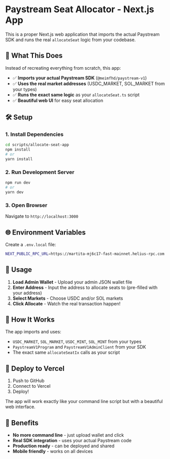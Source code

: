 # Paystream Seat Allocator - Next.js App

This is a proper Next.js web application that imports the actual Paystream SDK and runs the real `allocateSeat` logic from your codebase.

## 🚀 What This Does

Instead of recreating everything from scratch, this app:
- ✅ **Imports your actual Paystream SDK** (`@meimfhd/paystream-v1`)
- ✅ **Uses the real market addresses** (USDC_MARKET, SOL_MARKET from your types)
- ✅ **Runs the exact same logic** as your `allocateSeat.ts` script
- ✅ **Beautiful web UI** for easy seat allocation

## 🛠️ Setup

### 1. Install Dependencies
```bash
cd scripts/allocate-seat-app
npm install
# or
yarn install
```

### 2. Run Development Server
```bash
npm run dev
# or
yarn dev
```

### 3. Open Browser
Navigate to `http://localhost:3000`

## 🌐 Environment Variables

Create a `.env.local` file:
```bash
NEXT_PUBLIC_RPC_URL=https://martita-mj6c17-fast-mainnet.helius-rpc.com
```

## 📱 Usage

1. **Load Admin Wallet** - Upload your admin JSON wallet file
2. **Enter Address** - Input the address to allocate seats to (pre-filled with your address)
3. **Select Markets** - Choose USDC and/or SOL markets
4. **Click Allocate** - Watch the real transaction happen!

## 🔧 How It Works

The app imports and uses:
- `USDC_MARKET`, `SOL_MARKET`, `USDC_MINT`, `SOL_MINT` from your types
- `PaystreamV1Program` and `PaystreamV1AdminClient` from your SDK
- The exact same `allocateSeatIx` calls as your script

## 🚀 Deploy to Vercel

1. Push to GitHub
2. Connect to Vercel
3. Deploy! 

The app will work exactly like your command line script but with a beautiful web interface.

## 🎯 Benefits

- **No more command line** - just upload wallet and click
- **Real SDK integration** - uses your actual Paystream code
- **Production ready** - can be deployed and shared
- **Mobile friendly** - works on all devices
